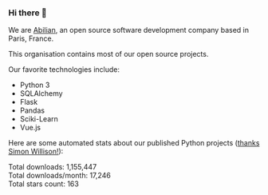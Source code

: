 ### Hi there 👋

We are [Abilian](https://abilian.com/), an open source software development company based in Paris, France.

This organisation contains most of our open source projects.

Our favorite technologies include:

- Python 3
- SQLAlchemy
- Flask
- Pandas
- Sciki-Learn
- Vue.js

Here are some automated stats about our published Python projects
([thanks Simon Willison!][sw-post]):

<!--marker-->
Total downloads: 1,155,447<br>
Total downloads/month: 17,246<br>
Total stars count: 163
<!--end-->

[sw-post]: https://simonwillison.net/2020/Jul/10/self-updating-profile-readme/